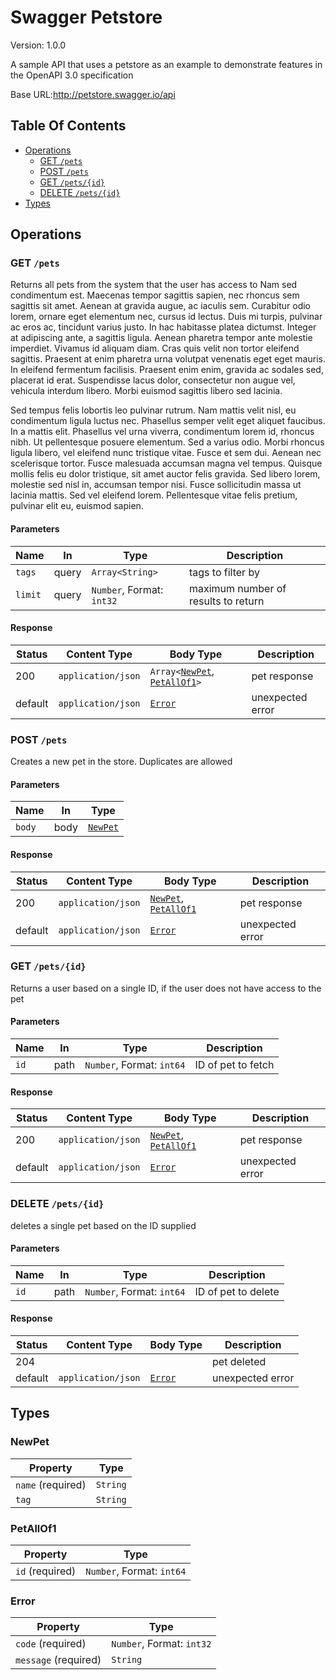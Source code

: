 <!-- Code is generated by github.com/swaggest/swac <version>, DO NOT EDIT. 🤖 -->

# Swagger Petstore

Version: 1.0.0

A sample API that uses a petstore as an example to demonstrate features in
the OpenAPI 3.0 specification

Base URL:http://petstore.swagger.io/api

## Table Of Contents

* [Operations](#operations)
  - [GET `/pets`](#findpets) 
  - [POST `/pets`](#postpets) 
  - [GET `/pets/{id}`](#getpetsid) 
  - [DELETE `/pets/{id}`](#deletepetsid) 
* [Types](#types)

## <a id="operations"></a>Operations

### <a id="findpets"></a>GET `/pets`

Returns all pets from the system that the user has access to
Nam sed condimentum est. Maecenas tempor sagittis sapien, nec rhoncus sem sagittis sit amet. Aenean at gravida augue, ac iaculis sem. Curabitur odio lorem, ornare eget elementum nec, cursus id lectus. Duis mi turpis, pulvinar ac eros ac, tincidunt varius justo. In hac habitasse platea dictumst. Integer at adipiscing ante, a sagittis ligula. Aenean pharetra tempor ante molestie imperdiet. Vivamus id aliquam diam. Cras quis velit non tortor eleifend sagittis. Praesent at enim pharetra urna volutpat venenatis eget eget mauris. In eleifend fermentum facilisis. Praesent enim enim, gravida ac sodales sed, placerat id erat. Suspendisse lacus dolor, consectetur non augue vel, vehicula interdum libero. Morbi euismod sagittis libero sed lacinia.

Sed tempus felis lobortis leo pulvinar rutrum. Nam mattis velit nisl, eu condimentum ligula luctus nec. Phasellus semper velit eget aliquet faucibus. In a mattis elit. Phasellus vel urna viverra, condimentum lorem id, rhoncus nibh. Ut pellentesque posuere elementum. Sed a varius odio. Morbi rhoncus ligula libero, vel eleifend nunc tristique vitae. Fusce et sem dui. Aenean nec scelerisque tortor. Fusce malesuada accumsan magna vel tempus. Quisque mollis felis eu dolor tristique, sit amet auctor felis gravida. Sed libero lorem, molestie sed nisl in, accumsan tempor nisi. Fusce sollicitudin massa ut lacinia mattis. Sed vel eleifend lorem. Pellentesque vitae felis pretium, pulvinar elit eu, euismod sapien.

#### Parameters

|Name   |In   |Type                     |Description                        |
|-------|-----|-------------------------|-----------------------------------|
|`tags` |query|`Array<String>`          |tags to filter by                  |
|`limit`|query|`Number`, Format: `int32`|maximum number of results to return|

#### Response

|Status |Content Type      |Body Type                                                |Description     |
|-------|------------------|---------------------------------------------------------|----------------|
|200    |`application/json`|`Array<`[`NewPet`](#newpet), [`PetAllOf1`](#petallof1)`>`|pet response    |
|default|`application/json`|[`Error`](#error)                                        |unexpected error|
### <a id="postpets"></a>POST `/pets`

Creates a new pet in the store.  Duplicates are allowed

#### Parameters

|Name  |In  |Type               |
|------|----|-------------------|
|`body`|body|[`NewPet`](#newpet)|

#### Response

|Status |Content Type      |Body Type                                     |Description     |
|-------|------------------|----------------------------------------------|----------------|
|200    |`application/json`|[`NewPet`](#newpet), [`PetAllOf1`](#petallof1)|pet response    |
|default|`application/json`|[`Error`](#error)                             |unexpected error|
### <a id="getpetsid"></a>GET `/pets/{id}`

Returns a user based on a single ID, if the user does not have access to the pet

#### Parameters

|Name|In  |Type                     |Description       |
|----|----|-------------------------|------------------|
|`id`|path|`Number`, Format: `int64`|ID of pet to fetch|

#### Response

|Status |Content Type      |Body Type                                     |Description     |
|-------|------------------|----------------------------------------------|----------------|
|200    |`application/json`|[`NewPet`](#newpet), [`PetAllOf1`](#petallof1)|pet response    |
|default|`application/json`|[`Error`](#error)                             |unexpected error|
### <a id="deletepetsid"></a>DELETE `/pets/{id}`

deletes a single pet based on the ID supplied

#### Parameters

|Name|In  |Type                     |Description        |
|----|----|-------------------------|-------------------|
|`id`|path|`Number`, Format: `int64`|ID of pet to delete|

#### Response

|Status |Content Type      |Body Type        |Description     |
|-------|------------------|-----------------|----------------|
|204    |                  |                 |pet deleted     |
|default|`application/json`|[`Error`](#error)|unexpected error|

## <a id="types"></a> Types

### <a id="newpet"></a>NewPet

|Property         |Type    |
|-----------------|--------|
|`name` (required)|`String`|
|`tag`            |`String`|

### <a id="petallof1"></a>PetAllOf1

|Property       |Type                     |
|---------------|-------------------------|
|`id` (required)|`Number`, Format: `int64`|

### <a id="error"></a>Error

|Property            |Type                     |
|--------------------|-------------------------|
|`code` (required)   |`Number`, Format: `int32`|
|`message` (required)|`String`                 |
